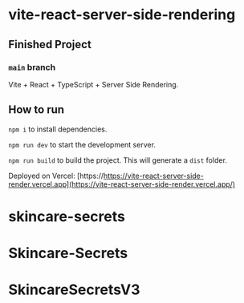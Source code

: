 # vite-react-server-side-rendering

## Finished Project

### `main` branch

Vite + React + TypeScript + Server Side Rendering.

## How to run

`npm i` to install dependencies.

`npm run dev` to start the development server.

`npm run build` to build the project. This will generate a `dist` folder.

Deployed on Vercel: [https://https://vite-react-server-side-render.vercel.app](https://vite-react-server-side-render.vercel.app/)
# skincare-secrets
# Skincare-Secrets
# SkincareSecretsV3
